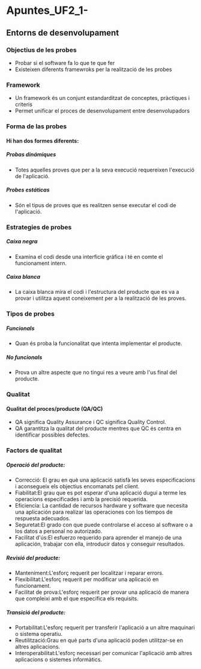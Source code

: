   # Apuntes_UF2_1-
  ## Entorns de desenvolupament
  ### Objectius de les probes
  - Probar si el software fa lo que te que fer
  - Existeixen diferents framewroks per la realització de les probes
  ### Framework
  - Un framework és un conjunt estandarditzat de conceptes, pràctiques i criteris
  - Permet unificar el proces de desenvolupament entre desenvolupadors
  ### Forma de las probes
  #### Hi han dos formes diferents:
  ##### Probas dinámiques
  - Totes aquelles proves que per a la seva execució requereixen l'execució de l'aplicació.
  ##### Probes estáticas
  - Són el tipus de proves que es realitzen sense executar el codi de l'aplicació.
  ### Estrategies de probes
  ##### Caixa negra
  - Examina el codi desde una interficie gráfica i té en comte el funcionament intern.
  ##### Caixa blanca
  - La caixa blanca mira el codi i l'estructura del producte que es va a provar 
    i utilitza aquest coneixement per a la realització de les proves.
  ### Tipos de probes
  ##### Funcionals
  -  Quan és proba la funcionalitat que intenta implementar el producte.
  ##### No funcionals
  - Prova un altre aspecte que no tingui res a veure amb l'us final del producte.
  ### Qualitat 
  #### Qualitat del proces/producte (QA/QC)
  - QA significa Quality Assurance i QC significa Quality Control.
  - QA garantitza la qualitat del producte mentres que QC és centra en identificar possibles defectes.
  ### Factors de qualitat
  ##### Operació del producte:
  - Correcció: El grau en què una aplicació satisfà les seves especificacions i aconsegueix els objectius encomanats pel client.
  - Fiabilitat:El grau que es pot esperar d'una aplicació dugui a terme les operacions especificades i amb la precisió requerida.
  - Eficiencia: La cantidad de recursos hardware y software que necesita una aplicación para realizar las operaciones con los tiempos de respuesta adecuados.
  - Seguretat:El grado con que puede controlarse el acceso al software o a los datos a personal no autorizado.
  - Facilitat d'ús:El esfuerzo requerido para aprender el manejo de una aplicación, trabajar con ella, introducir datos y conseguir resultados.
  ##### Revisió del producte: 
  - Manteniment:L'esforç requerit per localitzar i reparar errors.
  - Flexibilitat:L'esforç requerit per modificar una aplicació en funcionament.
  - Facilitat de prova:L'esforç requerit per provar una aplicació de manera que compleixi amb el que especifica els requisits.
  ##### Transició del producte:
  - Portabilitat:L'esforç requerit per transferir l'aplicació a un altre maquinari o sistema operatiu.
  - Reutilització:Grau en què parts d'una aplicació poden utilitzar-se en altres aplicacions.
  - Interoperabilitat:L'esforç necessari per comunicar l'aplicació amb altres aplicacions o sistemes informàtics.
